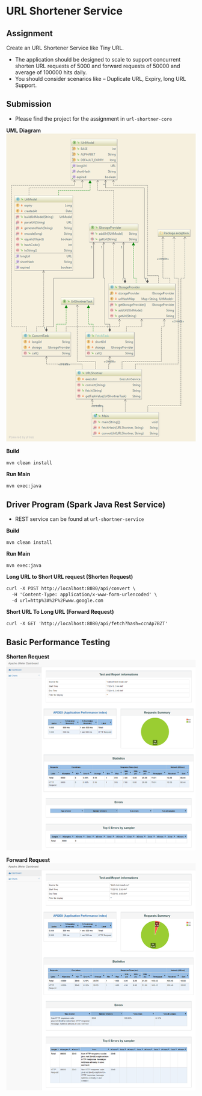# URL Shortener Service

## Assignment
Create an URL Shortener Service like Tiny URL.
- The application should be designed to scale to support concurrent shorten URL requests of
5000 and forward requests of 50000 and average of 100000 hits daily.
- You should consider scenarios like – Duplicate URL, Expiry, long URL Support.

## Submission

- Please find the project for the assignment in `url-shortner-core` 

**UML Diagram**
![UML Diagram](./images/Core-UML.png)

**Build**
```
mvn clean install
```

**Run Main**
```
mvn exec:java
```


## Driver Program (Spark Java Rest Service)

- REST service can be found at `url-shortner-service`

**Build**
```
mvn clean install
```

**Run Main**
```
mvn exec:java
```

**Long URL to Short URL request (Shorten Request)**
```
curl -X POST http://localhost:8080/api/convert \
  -H 'Content-Type: application/x-www-form-urlencoded' \
  -d url=http%3A%2F%2Fwww.google.com
```

**Short URL To Long URL (Forward Request)**
```
curl -X GET 'http://localhost:8080/api/fetch?hash=ccnAp7BZT'
```

## Basic Performance Testing

**Shorten Request**
![JMETER CONVERT](./images/convert-test-report.png)

**Forward Request**
![JMETER FETCH](./images/fetch-test-report.png)